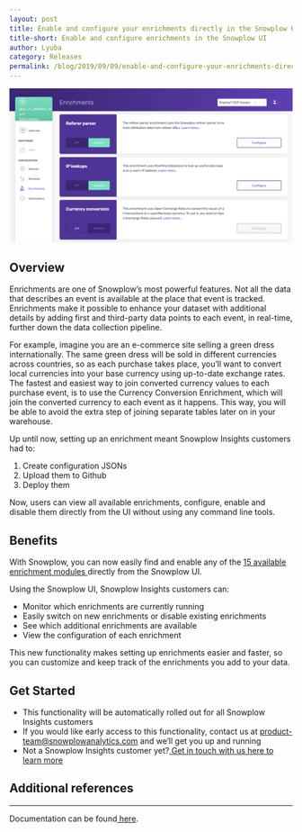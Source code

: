 ```yaml
---
layout: post
title: Enable and configure your enrichments directly in the Snowplow UI
title-short: Enable and configure enrichments in the Snowplow UI
author: Lyuba
category: Releases
permalink: /blog/2019/09/09/enable-and-configure-your-enrichments-directly-in-the-snowplow-ui/
---
```



![Enrichments](/assets/img/blog/2019/09/snowplow-ui.png) 

## Overview

Enrichments are one of Snowplow’s most powerful features. Not all the data that describes an event is available at the place that event is tracked. Enrichments make it possible to enhance your dataset with additional details by adding first and third-party data points to each event, in real-time, further down the data collection pipeline. 

For example, imagine you are an e-commerce site selling a green dress internationally. The same green dress will be sold in different currencies across countries, so as each purchase takes place, you’ll want to convert local currencies into your base currency using up-to-date exchange rates. The fastest and easiest way to join converted currency values to each purchase event, is to use the Currency Conversion Enrichment, which will join the converted currency to each event as it happens. This way, you will be able to avoid the extra step of joining separate tables later on in your warehouse. 

Up until now, setting up an enrichment meant Snowplow Insights customers had to:



1. Create configuration JSONs
2. Upload them to Github
3. Deploy them

     


Now, users can view all available enrichments, configure, enable and disable them directly from the UI without using any command line tools.


## Benefits

With Snowplow, you can now easily find and enable any of the [15 available enrichment modules ](https://docs.snowplowanalytics.com/snowplow-insights/enrichments/)directly from the Snowplow UI.

Using the Snowplow UI, Snowplow Insights customers can:



*   Monitor which enrichments are currently running
*   Easily switch on new enrichments or disable existing enrichments
*   See which additional enrichments are available 
*   View the configuration of each enrichment

This new functionality makes setting up enrichments easier and faster, so you can customize and keep track of the enrichments you add to your data.


## Get Started


*   This functionality will be automatically rolled out for all Snowplow Insights customers  
*   If you would like early access to this functionality, contact us at product-team@snowplowanalytics.com and we’ll get you up and running
*   Not a Snowplow Insights customer yet?[ Get in touch with us here to learn more](https://snowplowanalytics.com/request-demo/)

 


## Additional references

** **

Documentation can be found[ here](https://docs.snowplowanalytics.com/snowplow-insights/enrichments/).